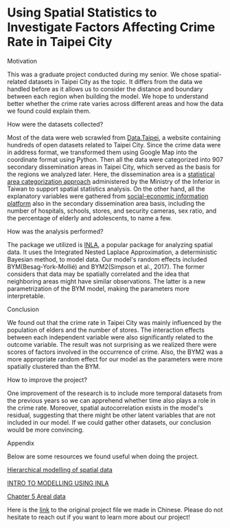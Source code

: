 # Using Spatial Statistics to Investigate Factors Affecting Crime Rate in Taipei City

Motivation

This was a graduate project conducted during my senior. We chose spatial-related datasets in Taipei City as the topic. It differs from the data we handled before as it allows us to consider the distance and boundary between each region when building the model. We hope to understand better whether the crime rate varies across different areas and how the data we found could explain them.

How were the datasets collected?

Most of the data were web scrawled from [Data.Taipei](https://doit.gov.taipei/News_Content_Pic.aspx?n=B8BB290411AD6ACB&amp;sms=4C4B9756C103EDDE&amp;s=8445981ECE92F8ED), a website containing hundreds of open datasets related to Taipei City. Since the crime data were in address format, we transformed them using Google Map into the coordinate format using Python. Then all the data were categorized into 907 secondary dissemination areas in Taipei City, which served as the basis for the regions we analyzed later. Here, the dissemination area is a  [statistical area categorization approach](https://ws.moi.gov.tw/001/Upload/OldFile/site_node_file/6263/%E7%B5%B1%E8%A8%88%E5%8D%80%E5%88%86%E9%A1%9E%E7%B3%BB%E7%B5%B1%E5%BB%BA%E7%BD%AE%E5%8F%8A%E6%87%89%E7%94%A8.pdf) administered by the Ministry of the Inferior in Taiwan to support spatial statistics analysis. On the other hand, all the explanatory variables were gathered from [social-economic information platform](https://segis.moi.gov.tw/STAT/Web/Portal/STAT_PortalHome.aspx) also in the secondary dissemination area basis, including the number of hospitals, schools, stores, and security cameras, sex ratio, and the percentage of elderly and adolescents, to name a few.

How was the analysis performed?

The package we utilized is [INLA](https://www.r-inla.org/home), a popular package for analyzing spatial data. It uses the Integrated Nested Laplace Approximation, a deterministic Bayesian method, to model data. Our model's random effects included BYM(Besag-York-Mollié) and BYM2(Simpson et al., 2017). The former considers that data may be spatially correlated and the idea that neighboring areas might have similar observations. The latter is a new parametrization of the BYM model, making the parameters more interpretable.

Conclusion

We found out that the crime rate in Taipei City was mainly influenced by the population of elders and the number of stores. The interaction effects between each independent variable were also significantly related to the outcome variable. The result was not surprising as we realized there were scores of factors involved in the occurrence of crime. Also, the BYM2 was a more appropriate random effect for our model as the parameters were more spatially clustered than the BYM.

How to improve the project?

One improvement of the research is to include more temporal datasets from the previous years so we can apprehend whether time also plays a role in the crime rate. Moreover, spatial autocorrelation exists in the model's residual, suggesting that there might be other latent variables that are not included in our model. If we could gather other datasets, our conclusion would be more convincing.

Appendix

Below are some resources we found useful when doing the project.

[Hierarchical modelling of spatial data](https://ourcodingclub.github.io/tutorials/spatial-modelling-inla/)

[INTRO TO MODELLING USING INLA](https://ourcodingclub.github.io/tutorials/inla/)

[Chapter 5 Areal data](https://www.paulamoraga.com/book-geospatial/sec-arealdatatheory.html)

Here is the [link](https://uwnetid-my.sharepoint.com/:b:/r/personal/lester13_uw_edu/Documents/%E6%9B%B8%E9%9D%A2%E5%A0%B1%E5%91%8A-12.pdf?csf=1&amp;web=1&amp;e=lhpRSn) to the original project file we made in Chinese. Please do not hesitate to reach out if you want to learn more about our project!

